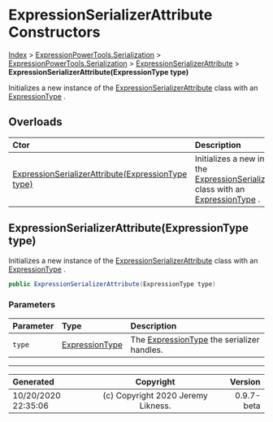 ﻿# ExpressionSerializerAttribute Constructors

[Index](../index.md) > [ExpressionPowerTools.Serialization](ExpressionPowerTools.Serialization.a.md) > [ExpressionPowerTools.Serialization](ExpressionPowerTools.Serialization.n.md) > [ExpressionSerializerAttribute](ExpressionPowerTools.Serialization.ExpressionSerializerAttribute.cs.md) > **ExpressionSerializerAttribute(ExpressionType type)**

Initializes a new instance of the [ExpressionSerializerAttribute](ExpressionPowerTools.Serialization.ExpressionSerializerAttribute.cs.md) class with an [ExpressionType](https://docs.microsoft.com/dotnet/api/system.linq.expressions.expressiontype) .

## Overloads

| Ctor | Description |
| :-- | :-- |
| [ExpressionSerializerAttribute(ExpressionType type)](#expressionserializerattributeexpressiontype-type) | Initializes a new instance of the [ExpressionSerializerAttribute](ExpressionPowerTools.Serialization.ExpressionSerializerAttribute.cs.md) class with an [ExpressionType](https://docs.microsoft.com/dotnet/api/system.linq.expressions.expressiontype) . |

## ExpressionSerializerAttribute(ExpressionType type)

Initializes a new instance of the [ExpressionSerializerAttribute](ExpressionPowerTools.Serialization.ExpressionSerializerAttribute.cs.md) class with an [ExpressionType](https://docs.microsoft.com/dotnet/api/system.linq.expressions.expressiontype) .

```csharp
public ExpressionSerializerAttribute(ExpressionType type)
```

### Parameters

| Parameter | Type | Description |
| :-- | :-- | :-- |
| `type` | [ExpressionType](https://docs.microsoft.com/dotnet/api/system.linq.expressions.expressiontype) | The [ExpressionType](https://docs.microsoft.com/dotnet/api/system.linq.expressions.expressiontype) the serializer handles. |



---

| Generated | Copyright | Version |
| :-- | :-: | --: |
| 10/20/2020 22:35:06 | (c) Copyright 2020 Jeremy Likness. | 0.9.7-beta |
